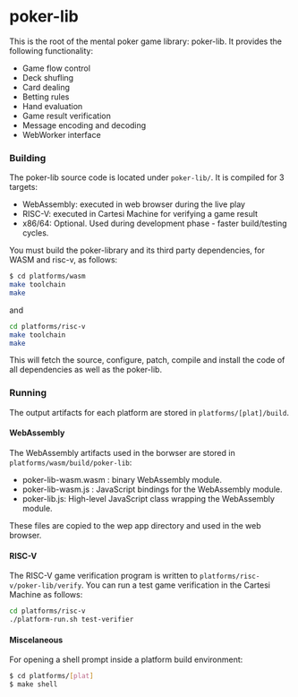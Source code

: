# poker-lib

This is the root of the mental poker game library: poker-lib. It provides the following functionality:
- Game flow control
- Deck shufling 
- Card dealing
- Betting rules
- Hand evaluation
- Game result verification
- Message encoding and decoding
- WebWorker interface

### Building

The poker-lib source code is located under `poker-lib/`. It is compiled for 3 targets:
- WebAssembly: executed in web browser during the live play
- RISC-V: executed in Cartesi Machine for verifying a game result
- x86/64: Optional. Used during development phase - faster build/testing cycles.

You must build the poker-library and its third party dependencies, for WASM and risc-v, as follows:
```bash
$ cd platforms/wasm
make toolchain
make
```
and
```bash
cd platforms/risc-v
make toolchain
make
```

This will fetch the source, configure, patch, compile and install the code of all dependencies as well as the poker-lib.

### Running

The output artifacts for each platform are stored in `platforms/[plat]/build`.

#### WebAssembly

The WebAssembly artifacts used in the borwser are stored in `platforms/wasm/build/poker-lib`:
- poker-lib-wasm.wasm : binary WebAssembly module.
- poker-lib-wasm.js : JavaScript bindings for the WebAssembly module.
- poker-lib.js: High-level JavaScript class wrapping the WebAssembly module.

These files are copied to the wep app directory and used in the web browser.

#### RISC-V

The RISC-V game verification program is written to `platforms/risc-v/poker-lib/verify`.
You can run a test game verification in the Cartesi Machine as follows:
```bash
cd platforms/risc-v
./platform-run.sh test-verifier
```

#### Miscelaneous

For opening a shell prompt inside a platform build environment:
```bash
$ cd platforms/[plat]
$ make shell
```


